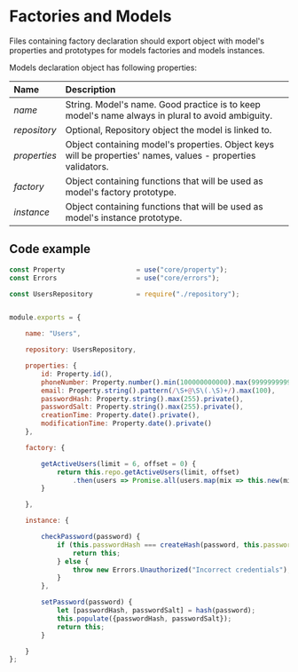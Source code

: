 # Factories and Models

Files containing factory declaration should export object with model's properties and 
prototypes for models factories and models instances.

Models declaration object has following properties:

|Name   |Description   |
|:---|:---|
|_name_ | String. Model's name. Good practice is to keep model's name always in plural to avoid ambiguity. 
|_repository_ | Optional, Repository object the model is linked to.
|_properties_ | Object containing model's properties. Object keys will be properties' names, values - properties validators.
|_factory_ | Object containing functions that will be used as model's factory prototype. 
|_instance_ | Object containing functions that will be used as model's instance prototype.


## Code example

```js
const Property                  = use("core/property");
const Errors                    = use("core/errors");

const UsersRepository           = require("./repository");


module.exports = {

    name: "Users",

    repository: UsersRepository, 

    properties: {
        id: Property.id(),
        phoneNumber: Property.number().min(100000000000).max(999999999999),
        email: Property.string().pattern(/\S+@\S\(.\S)+/).max(100),
        passwordHash: Property.string().max(255).private(),
        passwordSalt: Property.string().max(255).private(),
        creationTime: Property.date().private(),
        modificationTime: Property.date().private()
    },

    factory: {

        getActiveUsers(limit = 6, offset = 0) {
            return this.repo.getActiveUsers(limit, offset)
                .then(users => Promise.all(users.map(mix => this.new(mix, false))));
        }

    },

    instance: {

        checkPassword(password) {
            if (this.passwordHash === createHash(password, this.passwordSalt)) {
                return this;
            } else {
                throw new Errors.Unauthorized("Incorrect credentials");
            }
        },

        setPassword(password) {
            let [passwordHash, passwordSalt] = hash(password);
            this.populate({passwordHash, passwordSalt});
            return this;
        }

    }
};
``` 
